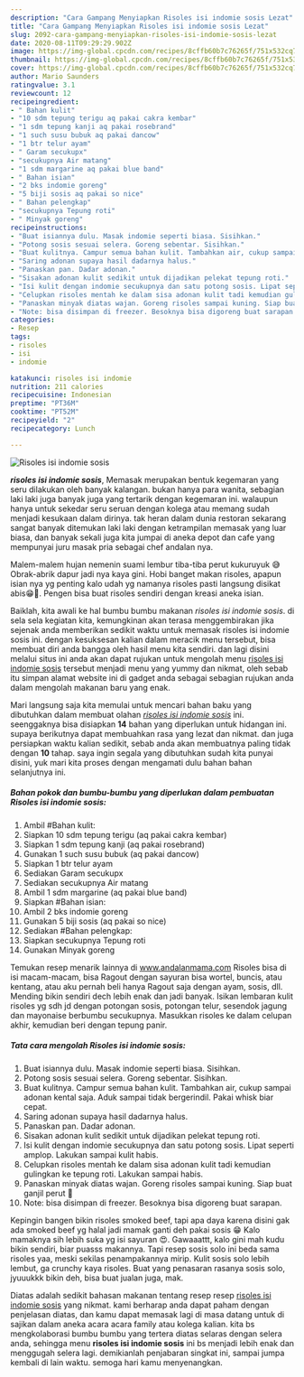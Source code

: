 ```yaml
---
description: "Cara Gampang Menyiapkan Risoles isi indomie sosis Lezat"
title: "Cara Gampang Menyiapkan Risoles isi indomie sosis Lezat"
slug: 2092-cara-gampang-menyiapkan-risoles-isi-indomie-sosis-lezat
date: 2020-08-11T09:29:29.902Z
image: https://img-global.cpcdn.com/recipes/8cffb60b7c76265f/751x532cq70/risoles-isi-indomie-sosis-foto-resep-utama.jpg
thumbnail: https://img-global.cpcdn.com/recipes/8cffb60b7c76265f/751x532cq70/risoles-isi-indomie-sosis-foto-resep-utama.jpg
cover: https://img-global.cpcdn.com/recipes/8cffb60b7c76265f/751x532cq70/risoles-isi-indomie-sosis-foto-resep-utama.jpg
author: Mario Saunders
ratingvalue: 3.1
reviewcount: 12
recipeingredient:
- " Bahan kulit"
- "10 sdm tepung terigu aq pakai cakra kembar"
- "1 sdm tepung kanji aq pakai rosebrand"
- "1 such susu bubuk aq pakai dancow"
- "1 btr telur ayam"
- " Garam secukupx"
- "secukupnya Air matang"
- "1 sdm margarine aq pakai blue band"
- " Bahan isian"
- "2 bks indomie goreng"
- "5 biji sosis aq pakai so nice"
- " Bahan pelengkap"
- "secukupnya Tepung roti"
- " Minyak goreng"
recipeinstructions:
- "Buat isiannya dulu. Masak indomie seperti biasa. Sisihkan."
- "Potong sosis sesuai selera. Goreng sebentar. Sisihkan."
- "Buat kulitnya. Campur semua bahan kulit. Tambahkan air, cukup sampai adonan kental saja. Aduk sampai tidak bergerindil. Pakai whisk biar cepat."
- "Saring adonan supaya hasil dadarnya halus."
- "Panaskan pan. Dadar adonan."
- "Sisakan adonan kulit sedikit untuk dijadikan pelekat tepung roti."
- "Isi kulit dengan indomie secukupnya dan satu potong sosis. Lipat seperti amplop. Lakukan sampai kulit habis."
- "Celupkan risoles mentah ke dalam sisa adonan kulit tadi kemudian gulingkan ke tepung roti. Lakukan sampai habis."
- "Panaskan minyak diatas wajan. Goreng risoles sampai kuning. Siap buat ganjil perut 🤤"
- "Note: bisa disimpan di freezer. Besoknya bisa digoreng buat sarapan."
categories:
- Resep
tags:
- risoles
- isi
- indomie

katakunci: risoles isi indomie 
nutrition: 211 calories
recipecuisine: Indonesian
preptime: "PT36M"
cooktime: "PT52M"
recipeyield: "2"
recipecategory: Lunch

---
```



![Risoles isi indomie sosis](https://img-global.cpcdn.com/recipes/8cffb60b7c76265f/751x532cq70/risoles-isi-indomie-sosis-foto-resep-utama.jpg)

<b><i>risoles isi indomie sosis</i></b>, Memasak merupakan bentuk kegemaran yang seru dilakukan oleh banyak kalangan. bukan hanya para wanita, sebagian laki laki juga banyak juga yang tertarik dengan kegemaran ini. walaupun hanya untuk sekedar seru seruan dengan kolega atau memang sudah menjadi kesukaan dalam dirinya. tak heran dalam dunia restoran sekarang sangat banyak ditemukan laki laki dengan ketrampilan memasak yang luar biasa, dan banyak sekali juga kita jumpai di aneka depot dan cafe yang mempunyai juru masak pria sebagai chef andalan nya.

Malem-malem hujan nemenin suami lembur tiba-tiba perut kukuruyuk 😅 Obrak-abrik dapur jadi nya kaya gini. Hobi banget makan risoles, apapun isian nya yg penting kalo udah yg namanya risoles pasti langsung disikat abis😁🤭. Pengen bisa buat risoles sendiri dengan kreasi aneka isian.

Baiklah, kita awali ke hal bumbu bumbu makanan <i>risoles isi indomie sosis</i>. di sela sela kegiatan kita, kemungkinan akan terasa menggembirakan jika sejenak anda memberikan sedikit waktu untuk memasak risoles isi indomie sosis ini. dengan kesuksesan kalian dalam meracik menu tersebut, bisa membuat diri anda bangga oleh hasil menu kita sendiri. dan lagi disini melalui situs ini anda akan dapat rujukan untuk mengolah menu <u>risoles isi indomie sosis</u> tersebut menjadi menu yang yummy dan nikmat, oleh sebab itu simpan alamat website ini di gadget anda sebagai sebagian rujukan anda dalam mengolah makanan baru yang enak.


Mari langsung saja kita memulai untuk mencari bahan baku yang dibutuhkan dalam membuat olahan <u><i>risoles isi indomie sosis</i></u> ini. seenggaknya bisa disiapkan <b>14</b> bahan yang diperlukan untuk hidangan ini. supaya berikutnya dapat membuahkan rasa yang lezat dan nikmat. dan juga persiapkan waktu kalian sedikit, sebab anda akan membuatnya paling tidak dengan <b>10</b> tahap. saya ingin segala yang dibutuhkan sudah kita punyai disini, yuk mari kita proses dengan mengamati dulu bahan bahan selanjutnya ini.

<!--inarticleads1-->

##### Bahan pokok dan bumbu-bumbu yang diperlukan dalam pembuatan Risoles isi indomie sosis:

1. Ambil  #Bahan kulit:
1. Siapkan 10 sdm tepung terigu (aq pakai cakra kembar)
1. Siapkan 1 sdm tepung kanji (aq pakai rosebrand)
1. Gunakan 1 such susu bubuk (aq pakai dancow)
1. Siapkan 1 btr telur ayam
1. Sediakan  Garam secukupx
1. Sediakan secukupnya Air matang
1. Ambil 1 sdm margarine (aq pakai blue band)
1. Siapkan  #Bahan isian:
1. Ambil 2 bks indomie goreng
1. Gunakan 5 biji sosis (aq pakai so nice)
1. Sediakan  #Bahan pelengkap:
1. Siapkan secukupnya Tepung roti
1. Gunakan  Minyak goreng


Temukan resep menarik lainnya di www.andalanmama.com Risoles bisa di isi macam-macam, bisa Ragout dengan sayuran bisa wortel, buncis, atau kentang, atau aku pernah beli hanya Ragout saja dengan ayam, sosis, dll. Mending bikin sendiri dech lebih enak dan jadi banyak. Isikan lembaran kulit risoles yg sdh jd dengan potongan sosis, potongan telur, sesendok jagung dan mayonaise berbumbu secukupnya. Masukkan risoles ke dalam celupan akhir, kemudian beri dengan tepung panir. 

<!--inarticleads2-->

##### Tata cara mengolah Risoles isi indomie sosis:

1. Buat isiannya dulu. Masak indomie seperti biasa. Sisihkan.
1. Potong sosis sesuai selera. Goreng sebentar. Sisihkan.
1. Buat kulitnya. Campur semua bahan kulit. Tambahkan air, cukup sampai adonan kental saja. Aduk sampai tidak bergerindil. Pakai whisk biar cepat.
1. Saring adonan supaya hasil dadarnya halus.
1. Panaskan pan. Dadar adonan.
1. Sisakan adonan kulit sedikit untuk dijadikan pelekat tepung roti.
1. Isi kulit dengan indomie secukupnya dan satu potong sosis. Lipat seperti amplop. Lakukan sampai kulit habis.
1. Celupkan risoles mentah ke dalam sisa adonan kulit tadi kemudian gulingkan ke tepung roti. Lakukan sampai habis.
1. Panaskan minyak diatas wajan. Goreng risoles sampai kuning. Siap buat ganjil perut 🤤
1. Note: bisa disimpan di freezer. Besoknya bisa digoreng buat sarapan.


Kepingin bangen bikin risoles smoked beef, tapi apa daya karena disini gak ada smoked beef yg halal jadi mamak ganti deh pakai sosis 😁 Kalo mamaknya sih lebih suka yg isi sayuran 😍. Gawaaattt, kalo gini mah kudu bikin sendiri, biar puasss makannya. Tapi resep sosis solo ini beda sama risoles yaa, meski sekilas penampakannya mirip. Kulit sosis solo lebih lembut, ga crunchy kaya risoles. Buat yang penasaran rasanya sosis solo, jyuuukkk bikin deh, bisa buat jualan juga, mak. 

Diatas adalah sedikit bahasan makanan tentang resep resep <u>risoles isi indomie sosis</u> yang nikmat. kami berharap anda dapat paham dengan penjelasan diatas, dan kamu dapat memasak lagi di masa datang untuk di sajikan dalam aneka acara acara family atau kolega kalian. kita bs mengkolaborasi bumbu bumbu yang tertera diatas selaras dengan selera anda, sehingga menu <b>risoles isi indomie sosis</b> ini bs menjadi lebih enak dan menggugah selera lagi. demikianlah penjabaran singkat ini, sampai jumpa kembali di lain waktu. semoga hari kamu menyenangkan.

